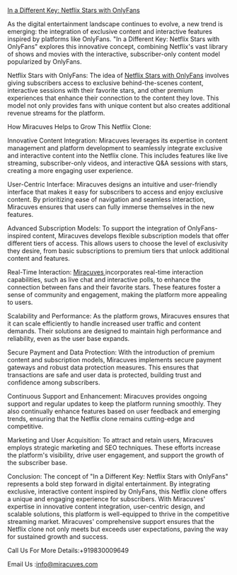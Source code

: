 <a href="https://miracuves.com/solutions/netflix-clone/">In a Different Key: Netflix Stars with OnlyFans</a>

As the digital entertainment landscape continues to evolve, a new trend is emerging: the integration of exclusive content and interactive features inspired by platforms like OnlyFans. "In a Different Key: Netflix Stars with OnlyFans" explores this innovative concept, combining Netflix's vast library of shows and movies with the interactive, subscriber-only content model popularized by OnlyFans.

Netflix Stars with OnlyFans: The idea of <a href="https://miracuves.com/product/netflix-clone-script/">Netflix Stars with OnlyFans</a> involves giving subscribers access to exclusive behind-the-scenes content, interactive sessions with their favorite stars, and other premium experiences that enhance their connection to the content they love. This model not only provides fans with unique content but also creates additional revenue streams for the platform.

How Miracuves Helps to Grow This Netflix Clone:

Innovative Content Integration: Miracuves leverages its expertise in content management and platform development to seamlessly integrate exclusive and interactive content into the Netflix clone. This includes features like live streaming, subscriber-only videos, and interactive Q&A sessions with stars, creating a more engaging user experience.

User-Centric Interface: Miracuves designs an intuitive and user-friendly interface that makes it easy for subscribers to access and enjoy exclusive content. By prioritizing ease of navigation and seamless interaction, Miracuves ensures that users can fully immerse themselves in the new features.

Advanced Subscription Models: To support the integration of OnlyFans-inspired content, Miracuves develops flexible subscription models that offer different tiers of access. This allows users to choose the level of exclusivity they desire, from basic subscriptions to premium tiers that unlock additional content and features.

Real-Time Interaction:  <a href="https://miracuves.com">Miracuves </a>incorporates real-time interaction capabilities, such as live chat and interactive polls, to enhance the connection between fans and their favorite stars. These features foster a sense of community and engagement, making the platform more appealing to users.

Scalability and Performance: As the platform grows, Miracuves ensures that it can scale efficiently to handle increased user traffic and content demands. Their solutions are designed to maintain high performance and reliability, even as the user base expands.

Secure Payment and Data Protection: With the introduction of premium content and subscription models, Miracuves implements secure payment gateways and robust data protection measures. This ensures that transactions are safe and user data is protected, building trust and confidence among subscribers.

Continuous Support and Enhancement: Miracuves provides ongoing support and regular updates to keep the platform running smoothly. They also continually enhance features based on user feedback and emerging trends, ensuring that the Netflix clone remains cutting-edge and competitive.

Marketing and User Acquisition: To attract and retain users, Miracuves employs strategic marketing and SEO techniques. These efforts increase the platform's visibility, drive user engagement, and support the growth of the subscriber base.


Conclusion: The concept of "In a Different Key: Netflix Stars with OnlyFans" represents a bold step forward in digital entertainment. By integrating exclusive, interactive content inspired by OnlyFans, this Netflix clone offers a unique and engaging experience for subscribers. With Miracuves' expertise in innovative content integration, user-centric design, and scalable solutions, this platform is well-equipped to thrive in the competitive streaming market. Miracuves' comprehensive support ensures that the Netflix clone not only meets but exceeds user expectations, paving the way for sustained growth and success.

Call Us For More Details:+919830009649

Email Us :info@miracuves.com
